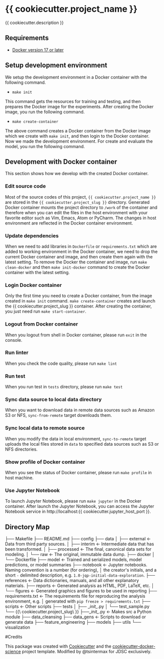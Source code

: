 # {{ cookiecutter.project_name }}

{{ cookiecutter.description }}

## Requirements

* [Docker version 17 or later](https://docs.docker.com/install/#support)

## Setup development environment

We setup the development environment in a Docker container with the following command.

- `make init`

This command gets the resources for training and testing, and then prepares the Docker image for the experiments.
After creating the Docker image, you run the following command.

- `make create-container`

The above command creates a Docker container from the Docker image which we create with `make init`, and then
login to the Docker container. Now we made the development environment. For create and evaluate the model,
you run the following command.

## Development with Docker container

This section shows how we develop with the created Docker container.

### Edit source code

Most of the source codes of this project, `{{ cookiecutter.project_name }}` are stored in the `{{ cookiecutter.project_slug }}` directory.
Generated Docker container mounts the project directory to ``/work`` of the container and therefore
when you can edit the files in the host environment with your favorite editor
such as Vim, Emacs, Atom or PyCharm. The changes in host environment are reflected in the Docker container environment.

### Update dependencies

When we need to add libraries in `Dockerfile` or `requirements.txt`
which are added to working environment in the Docker container, we need to drop the current Docker container and
image, and then create them again with the latest setting. To remove the Docker the container and image, run `make clean-docker`
and then `make init-docker` command to create the Docker container with the latest setting.

### Login Docker container

Only the first time you need to create a Docker container, from the image created in `make init` command.
`make create-container` creates and launch the {{ cookiecutter.project_slug }} container.
After creating the container, you just need run `make start-container`.

### Logout from Docker container

When you logout from shell in Docker container, please run `exit` in the console.

### Run linter

When you check the code quality, please run `make lint`

### Run test

When you run test in `tests` directory, please run `make test`

### Sync data source to local data directory

When you want to download data in remote data sources such as Amazon S3 or NFS, `sync-from-remote` target downloads them.

### Sync local data to remote source

When you modify the data in local environment, `sync-to-remote` target uploads the local files stored in `data` to specified data sources such as S3 or NFS directories.

### Show profile of Docker container

When you see the status of Docker container, please run `make profile` in host machine.

### Use Jupyter Notebook

To launch Jupyter Notebook, please run `make jupyter` in the Docker container. After launch the Jupyter Notebook, you can
access the Jupyter Notebook service in http://localhost:{{ cookiecutter.jupyter_host_port }}.

## Directory Map

├── Makefile
├── README.md
├── config
├── data
│   ├── external								 <- Data from third party sources.
│   ├── interim								   <- Intermediate data that has been transformed.
│   ├── processed							 <- The final, canonical data sets for modeling.
│   └── raw										<- The original, immutable data dump.
├── docker
│   └── Dockerfile
├── model											<- Trained and serialized models, model predictions, or model summaries
├── notebook									  <- Jupyter notebooks. Naming convention is a number (for ordering), │                         the creator's initials, and a short `-` delimited description, e.g.  `1.0-jqp-initial-data-exploration`.
├── references									<- Data dictionaries, manuals, and all other explanatory materials.
├── reports							  		 	<- Generated analysis as HTML, PDF, LaTeX, etc.
│   └── figures									 <- Generated graphics and figures to be used in reporting
├── requirements.txt						   <- The requirements file for reproducing the analysis environment, e.g.
│                         generated with `pip freeze > requirements.txt`
├── scripts											 <- Other scripts
├── tests
│     ├── \__init\__.py
│     └── test_sample.py
└── {{\ cookiecutter.project_slug\ }}
    ├──\__init\__.py										 <- Makes src a Python module
    ├── data_cleansing
    ├── data_gens								<- Scripts to download or generate data	
    ├── feature_engineering
    ├── models
    ├── utils
    └── visualization

#Credits

This package was created with [Cookiecutter](https://github.com/audreyr/cookiecutter) and the [cookiecutter-docker-science](https://docker-science.github.io/) project template.
Modified by @tsintermax for JDSC exclusively.